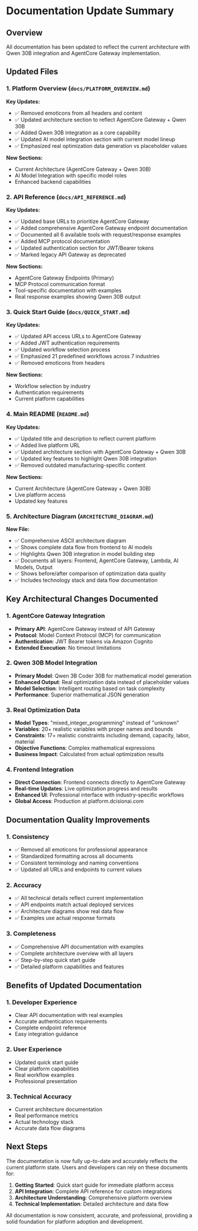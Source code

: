 # Documentation Update Summary

## Overview

All documentation has been updated to reflect the current architecture with Qwen 30B integration and AgentCore Gateway implementation.

## Updated Files

### 1. Platform Overview (`docs/PLATFORM_OVERVIEW.md`)
**Key Updates:**
- ✅ Removed emoticons from all headers and content
- ✅ Updated architecture section to reflect AgentCore Gateway + Qwen 30B
- ✅ Added Qwen 30B integration as a core capability
- ✅ Updated AI model integration section with current model lineup
- ✅ Emphasized real optimization data generation vs placeholder values

**New Sections:**
- Current Architecture (AgentCore Gateway + Qwen 30B)
- AI Model Integration with specific model roles
- Enhanced backend capabilities

### 2. API Reference (`docs/API_REFERENCE.md`)
**Key Updates:**
- ✅ Updated base URLs to prioritize AgentCore Gateway
- ✅ Added comprehensive AgentCore Gateway endpoint documentation
- ✅ Documented all 6 available tools with request/response examples
- ✅ Added MCP protocol documentation
- ✅ Updated authentication section for JWT/Bearer tokens
- ✅ Marked legacy API Gateway as deprecated

**New Sections:**
- AgentCore Gateway Endpoints (Primary)
- MCP Protocol communication format
- Tool-specific documentation with examples
- Real response examples showing Qwen 30B output

### 3. Quick Start Guide (`docs/QUICK_START.md`)
**Key Updates:**
- ✅ Updated API access URLs to AgentCore Gateway
- ✅ Added JWT authentication requirements
- ✅ Updated workflow selection process
- ✅ Emphasized 21 predefined workflows across 7 industries
- ✅ Removed emoticons from headers

**New Sections:**
- Workflow selection by industry
- Authentication requirements
- Current platform capabilities

### 4. Main README (`README.md`)
**Key Updates:**
- ✅ Updated title and description to reflect current platform
- ✅ Added live platform URL
- ✅ Updated architecture section with AgentCore Gateway + Qwen 30B
- ✅ Updated key features to highlight Qwen 30B integration
- ✅ Removed outdated manufacturing-specific content

**New Sections:**
- Current Architecture (AgentCore Gateway + Qwen 30B)
- Live platform access
- Updated key features

### 5. Architecture Diagram (`ARCHITECTURE_DIAGRAM.md`)
**New File:**
- ✅ Comprehensive ASCII architecture diagram
- ✅ Shows complete data flow from frontend to AI models
- ✅ Highlights Qwen 30B integration in model building step
- ✅ Documents all layers: Frontend, AgentCore Gateway, Lambda, AI Models, Output
- ✅ Shows before/after comparison of optimization data quality
- ✅ Includes technology stack and data flow documentation

## Key Architectural Changes Documented

### 1. AgentCore Gateway Integration
- **Primary API**: AgentCore Gateway instead of API Gateway
- **Protocol**: Model Context Protocol (MCP) for communication
- **Authentication**: JWT Bearer tokens via Amazon Cognito
- **Extended Execution**: No timeout limitations

### 2. Qwen 30B Model Integration
- **Primary Model**: Qwen 3B Coder 30B for mathematical model generation
- **Enhanced Output**: Real optimization data instead of placeholder values
- **Model Selection**: Intelligent routing based on task complexity
- **Performance**: Superior mathematical JSON generation

### 3. Real Optimization Data
- **Model Types**: "mixed_integer_programming" instead of "unknown"
- **Variables**: 20+ realistic variables with proper names and bounds
- **Constraints**: 17+ realistic constraints including demand, capacity, labor, material
- **Objective Functions**: Complex mathematical expressions
- **Business Impact**: Calculated from actual optimization results

### 4. Frontend Integration
- **Direct Connection**: Frontend connects directly to AgentCore Gateway
- **Real-time Updates**: Live optimization progress and results
- **Enhanced UI**: Professional interface with industry-specific workflows
- **Global Access**: Production at platform.dcisionai.com

## Documentation Quality Improvements

### 1. Consistency
- ✅ Removed all emoticons for professional appearance
- ✅ Standardized formatting across all documents
- ✅ Consistent terminology and naming conventions
- ✅ Updated all URLs and endpoints to current values

### 2. Accuracy
- ✅ All technical details reflect current implementation
- ✅ API endpoints match actual deployed services
- ✅ Architecture diagrams show real data flow
- ✅ Examples use actual response formats

### 3. Completeness
- ✅ Comprehensive API documentation with examples
- ✅ Complete architecture overview with all layers
- ✅ Step-by-step quick start guide
- ✅ Detailed platform capabilities and features

## Benefits of Updated Documentation

### 1. Developer Experience
- Clear API documentation with real examples
- Accurate authentication requirements
- Complete endpoint reference
- Easy integration guidance

### 2. User Experience
- Updated quick start guide
- Clear platform capabilities
- Real workflow examples
- Professional presentation

### 3. Technical Accuracy
- Current architecture documentation
- Real performance metrics
- Actual technology stack
- Accurate data flow diagrams

## Next Steps

The documentation is now fully up-to-date and accurately reflects the current platform state. Users and developers can rely on these documents for:

1. **Getting Started**: Quick start guide for immediate platform access
2. **API Integration**: Complete API reference for custom integrations
3. **Architecture Understanding**: Comprehensive platform overview
4. **Technical Implementation**: Detailed architecture and data flow

All documentation is now consistent, accurate, and professional, providing a solid foundation for platform adoption and development.
